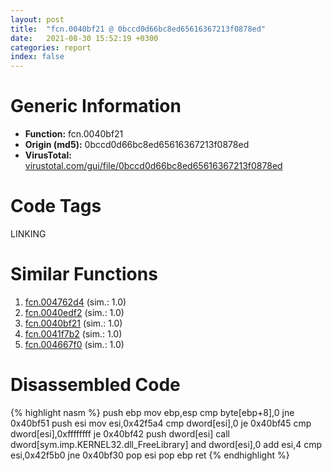 ```yaml
---
layout: post
title:  "fcn.0040bf21 @ 0bccd0d66bc8ed65616367213f0878ed"
date:   2021-08-30 15:52:19 +0300
categories: report
index: false
---
```


# Generic Information
- **Function:** fcn.0040bf21
- **Origin (md5):** 0bccd0d66bc8ed65616367213f0878ed
- **VirusTotal:** [virustotal.com/gui/file/0bccd0d66bc8ed65616367213f0878ed][virustotal_ref]

# Code Tags
<span class="tag" id="LINKING">LINKING</span>


# Similar Functions

1. [fcn.004762d4][similar_1_ref] (sim.: 1.0)
2. [fcn.0040edf2][similar_2_ref] (sim.: 1.0)
3. [fcn.0040bf21][similar_3_ref] (sim.: 1.0)
4. [fcn.0041f7b2][similar_4_ref] (sim.: 1.0)
5. [fcn.004667f0][similar_5_ref] (sim.: 1.0)


# Disassembled Code

{% highlight nasm %}
push ebp
mov ebp,esp
cmp byte[ebp+8],0
jne 0x40bf51
push esi
mov esi,0x42f5a4
cmp dword[esi],0
je 0x40bf45
cmp dword[esi],0xffffffff
je 0x40bf42
push dword[esi]
call dword[sym.imp.KERNEL32.dll_FreeLibrary]
and dword[esi],0
add esi,4
cmp esi,0x42f5b0
jne 0x40bf30
pop esi
pop ebp
ret
{% endhighlight %}


[similar_1_ref]: /report/fcn.004762d4@2fcce874fb2a3a396274d2df89c397e3
[similar_2_ref]: /report/fcn.0040edf2@b9bcb002212a6b3f234989f71e66f5f7
[similar_3_ref]: /report/fcn.0040bf21@6ad85ede940c1d451bf74f115f989758
[similar_4_ref]: /report/fcn.0041f7b2@c0371bf2f84d37acabd30e547b4cc5fa
[similar_5_ref]: /report/fcn.004667f0@3a017db0719485179e5931e1ff048b6a
[virustotal_ref]: https://www.virustotal.com/gui/file/0bccd0d66bc8ed65616367213f0878ed